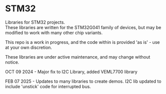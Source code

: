 # STM32
Libraries for STM32 projects.\
These libraries are written for the STM32G041 family of devices, but may be modified to work with many other chip variants.

This repo is a work in progress, and the code within is provided 'as is' - use at your own discretion. 

These libraries are under active maintenance, and may change without notice.

OCT 09 2024 - Major fix to I2C Library, added VEML7700 library

FEB 07 2025 - Updates to many libraries to create demos. I2C lib updated to include 'unstick' code for interrupted bus.
